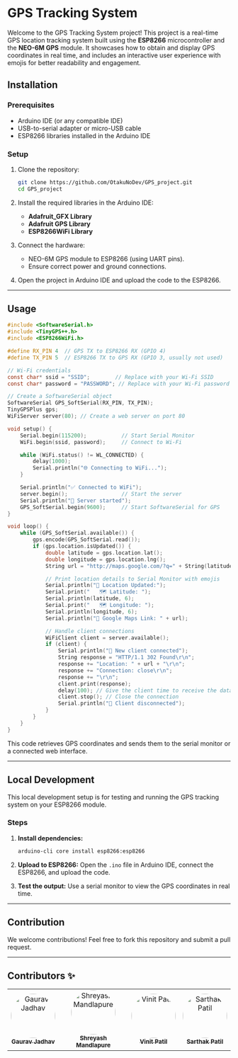 # GPS Tracking System

Welcome to the GPS Tracking System project! This project is a real-time GPS location tracking system built using the **ESP8266** microcontroller and the **NEO-6M GPS** module. It showcases how to obtain and display GPS coordinates in real time, and includes an interactive user experience with emojis for better readability and engagement.

## Installation

### Prerequisites
- Arduino IDE (or any compatible IDE)
- USB-to-serial adapter or micro-USB cable
- ESP8266 libraries installed in the Arduino IDE

### Setup

1. Clone the repository:
   ```bash
   git clone https://github.com/OtakuNoDev/GPS_project.git
   cd GPS_project
   ```

2. Install the required libraries in the Arduino IDE:
   - **Adafruit_GFX Library**
   - **Adafruit GPS Library**
   - **ESP8266WiFi Library**

3. Connect the hardware:
   - NEO-6M GPS module to ESP8266 (using UART pins).
   - Ensure correct power and ground connections.

4. Open the project in Arduino IDE and upload the code to the ESP8266.

---

## Usage

```c
#include <SoftwareSerial.h>
#include <TinyGPS++.h>
#include <ESP8266WiFi.h>

#define RX_PIN 4  // GPS TX to ESP8266 RX (GPIO 4)
#define TX_PIN 5  // ESP8266 TX to GPS RX (GPIO 3, usually not used)

// Wi-Fi credentials
const char* ssid = "SSID";        // Replace with your Wi-Fi SSID
const char* password = "PASSWORD"; // Replace with your Wi-Fi password

// Create a SoftwareSerial object
SoftwareSerial GPS_SoftSerial(RX_PIN, TX_PIN);
TinyGPSPlus gps;
WiFiServer server(80); // Create a web server on port 80

void setup() {
    Serial.begin(115200);           // Start Serial Monitor
    WiFi.begin(ssid, password);     // Connect to Wi-Fi

    while (WiFi.status() != WL_CONNECTED) {
        delay(1000);
        Serial.println("🌐 Connecting to WiFi...");
    }

    Serial.println("✅ Connected to WiFi");
    server.begin();                 // Start the server
    Serial.println("🚀 Server started");
    GPS_SoftSerial.begin(9600);     // Start SoftwareSerial for GPS
}

void loop() {
    while (GPS_SoftSerial.available()) {
        gps.encode(GPS_SoftSerial.read());
        if (gps.location.isUpdated()) {
            double latitude = gps.location.lat();
            double longitude = gps.location.lng();
            String url = "http://maps.google.com/?q=" + String(latitude, 6) + "," + String(longitude, 6);

            // Print location details to Serial Monitor with emojis
            Serial.println("📍 Location Updated:");
            Serial.print("   🗺️ Latitude: ");
            Serial.println(latitude, 6);
            Serial.print("   🗺️ Longitude: ");
            Serial.println(longitude, 6);
            Serial.println("🔗 Google Maps Link: " + url);

            // Handle client connections
            WiFiClient client = server.available();
            if (client) {
                Serial.println("🌟 New client connected");
                String response = "HTTP/1.1 302 Found\r\n";
                response += "Location: " + url + "\r\n";
                response += "Connection: close\r\n";
                response += "\r\n";
                client.print(response);
                delay(100); // Give the client time to receive the data
                client.stop(); // Close the connection
                Serial.println("👋 Client disconnected");
            }
        }
    }
}

```

This code retrieves GPS coordinates and sends them to the serial monitor or a connected web interface.

---

## Local Development

This local development setup is for testing and running the GPS tracking system on your ESP8266 module.

### Steps

1. **Install dependencies:**
   ```bash
   arduino-cli core install esp8266:esp8266
   ```

2. **Upload to ESP8266:**
   Open the `.ino` file in Arduino IDE, connect the ESP8266, and upload the code.

3. **Test the output:**
   Use a serial monitor to view the GPS coordinates in real time.

---

## Contribution

We welcome contributions! Feel free to fork this repository and submit a pull request.

---

## Contributors ✨

<div align="center">
  <table>
    <tr>
      <td align="center">
        <a href="https://github.com/OtakuNoDev">
          <img src="https://github.com/OtakuNoDev.png" width="100px" style="border-radius: 50%;" alt="Gaurav Jadhav"/><br />
          <sub><b>Gaurav Jadhav</b></sub>
        </a>
      </td>
      <td align="center">
        <a href="https://github.com/Yash-codes2024">
          <img src="https://github.com/Yash-codes2024.png" width="100px" style="border-radius: 50%;" alt="Shreyash Mandlapure"/><br />
          <sub><b>Shreyash Mandlapure</b></sub>
        </a>
      </td>
      <td align="center">
        <a href="https://github.com/Vinit1936">
          <img src="https://github.com/Vinit1936.png" width="100px" style="border-radius: 50%;" alt="Vinit Patil"/><br />
          <sub><b>Vinit Patil</b></sub>
        </a>
      </td>
      <td align="center">
        <a href="https://github.com/Sarthakpatil23">
          <img src="https://github.com/Sarthakpatil23.png" width="100px" style="border-radius: 50%;" alt="Sarthak Patil"/><br />
          <sub><b>Sarthak Patil</b></sub>
        </a>
      </td>
    </tr>
  </table>
</div>
